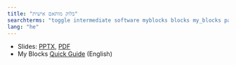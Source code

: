 ```yaml
---
title: "בלוק מותאם אישית"
searchterms: "toggle intermediate software myblocks blocks my_blocks parameters parametres inputs outputs my_block_builder בלוק_מותאם_אישית"
lang: "he"
---
```

 <ul>
 <li class="ng-binding">Slides:
 <a href="translations/he/intermediate/MyBlocks.pptx">PPTX</a>,
 <a href="translations/he/intermediate/MyBlocks.pdf">PDF</a>
 </li>
 <li>My Blocks <a href="translations/en-us/guides//MyBlockGuide.pdf">Quick
 Guide</a> (English)
 </li>
 </ul>
